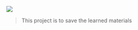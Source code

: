 ![](https://img.shields.io/badge/ubuntu-18.04-brightgreen)
> This project is to save the learned materials
